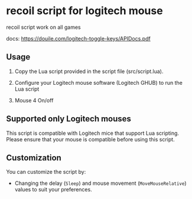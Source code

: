 # recoil script for logitech mouse

recoil script work on all games

docs: https://douile.com/logitech-toggle-keys/APIDocs.pdf

## Usage

1. Copy the Lua script provided in the script file (src/script.lua).

2. Configure your Logitech mouse software (Logitech GHUB) to run the Lua script

3. Mouse 4 On/off


## Supported only Logitech mouses

This script is compatible with Logitech mice that support Lua scripting. Please ensure that your mouse is compatible before using this script.

## Customization

You can customize the script by:

- Changing the delay (`Sleep`) and mouse movement (`MoveMouseRelative`) values to suit your preferences.
